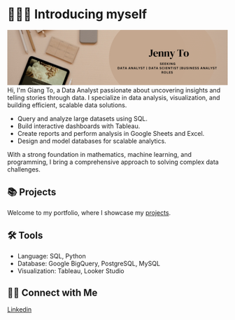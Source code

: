 # 🙋🏻‍♀️ Introducing myself 
![intro pic](https://github.com/giangto1/giangto1/blob/main/dataportfolio.png?raw=true)
Hi, I'm Giang To, a Data Analyst passionate about uncovering insights and telling stories through data. I specialize in data analysis, visualization, and building efficient, scalable data solutions.

- Query and analyze large datasets using SQL.
- Build interactive dashboards with Tableau.
- Create reports and perform analysis in Google Sheets and Excel.
- Design and model databases for scalable analytics.
  
With a strong foundation in mathematics, machine learning, and programming, I bring a comprehensive approach to solving complex data challenges.

## 📚 Projects
Welcome to my portfolio, where I showcase my [projects](https://github.com/giangto1/Portfolio).

## 🛠️ Tools
- Language: SQL, Python
- Database: Google BigQuery, PostgreSQL, MySQL
- Visualization: Tableau, Looker Studio

## 👋🏻 Connect with Me
[Linkedin](https://linkedin.com/in/giangto146)

